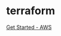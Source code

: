 # terraform

[Get Started - AWS](https://developer.hashicorp.com/terraform/tutorials/aws-get-started)

